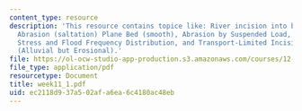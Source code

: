 ```yaml
---
content_type: resource
description: 'This resource contains topice like: River incision into bedrock, Bedload
  Abrasion (saltation) Plane Bed (smooth), Abrasion by Suspended Load, Critical Shear
  Stress and Flood Frequency Distribution, and Transport-Limited Incising Channels
  (Alluvial but Erosional).'
file: https://ol-ocw-studio-app-production.s3.amazonaws.com/courses/12-163-surface-processes-and-landscape-evolution-fall-2004/ec2118d937a502afa6ea6c4180ac48eb_week11_1.pdf
file_type: application/pdf
resourcetype: Document
title: week11_1.pdf
uid: ec2118d9-37a5-02af-a6ea-6c4180ac48eb
---
```


